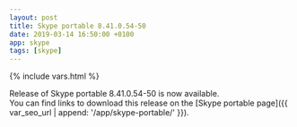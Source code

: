 ```yaml
---
layout: post
title: Skype portable 8.41.0.54-50
date: 2019-03-14 16:50:00 +0100
app: skype
tags: [skype]
---
```

{% include vars.html %}

Release of Skype portable 8.41.0.54-50 is now available.<br />
You can find links to download this release on the [Skype portable page]({{ var_seo_url | append: '/app/skype-portable/' }}).
